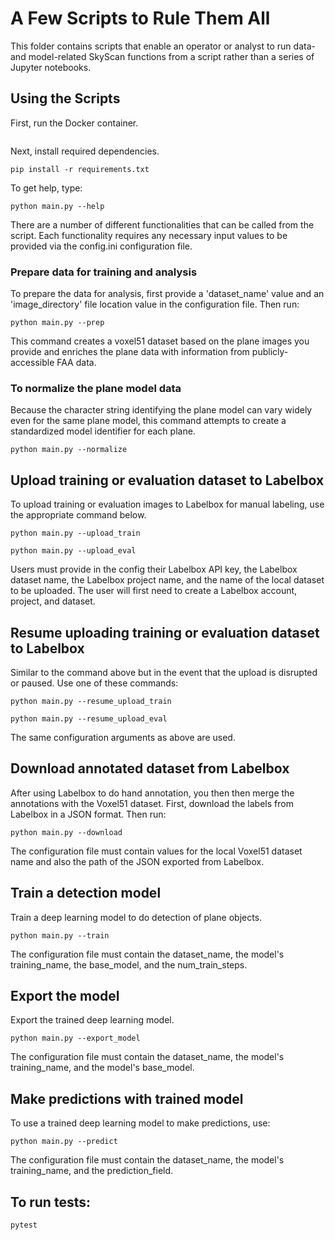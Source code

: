 # A Few Scripts to Rule Them All

This folder contains scripts that enable an operator or analyst
to run data- and model-related SkyScan functions from a script
rather than a series of Jupyter notebooks.

## Using the Scripts

First, run the Docker container.

```
```

Next, install required dependencies.

```
pip install -r requirements.txt
```

To get help, type:

```
python main.py --help
```

There are a number of different functionalities that can be called from the script. Each
functionality requires any necessary input values to be provided via the config.ini
configuration file.

### Prepare data for training and analysis

To prepare the data for analysis, first provide a 'dataset_name' value and an 'image_directory'
file location value in the configuration file. Then run:

```
python main.py --prep
```

This command creates a voxel51 dataset based on the plane images you provide and enriches the
plane data with information from publicly-accessible FAA data.

### To normalize the plane model data

Because the character string identifying the plane model can vary widely even for the same plane model, this command
attempts to create a standardized model identifier for each plane. 

```
python main.py --normalize
```

## Upload training or evaluation dataset to Labelbox

To upload training or evaluation images to Labelbox for manual labeling, use the appropriate command below.

```
python main.py --upload_train
```

```
python main.py --upload_eval
```

Users must provide in the config their Labelbox API key, the Labelbox dataset name, the Labelbox project name, and the
name of the local dataset to be uploaded. The user will first need to create a Labelbox account, project, and dataset.

## Resume uploading training or evaluation dataset to Labelbox

Similar to the command above but in the event that the upload is disrupted or paused. Use one of these commands:

```
python main.py --resume_upload_train
```

```
python main.py --resume_upload_eval
```

The same configuration arguments as above are used.

## Download annotated dataset from Labelbox

After using Labelbox to do hand annotation, you then then merge the annotations with the Voxel51 dataset. First, download
the labels from Labelbox in a JSON format. Then run:

```
python main.py --download
```

The configuration file must contain values for the local Voxel51 dataset name and also the path of the JSON exported from Labelbox.

## Train a detection model

Train a deep learning model to do detection of plane objects.

```
python main.py --train
```

The configuration file must contain the dataset_name, the model's training_name, the base_model, and the num_train_steps.

## Export the model

Export the trained deep learning model.

```
python main.py --export_model
```

The configuration file must contain the dataset_name, the model's training_name, and the model's base_model.

## Make predictions with trained model

To use a trained deep learning model to make predictions, use:

```
python main.py --predict
```

The configuration file must contain the dataset_name, the model's training_name, and the prediction_field.
                
## To run tests:

```
pytest
```
